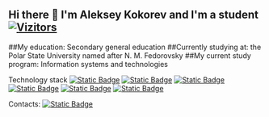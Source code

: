 ## Hi there 👋 I'm Aleksey Kokorev and I'm a student [![Vizitors](https://u8views.com/api/v1/github/profiles/184508769/views/day-week-month-total-count.svg)](https://u8views.com/github/IncredEvil)

##My education: Secondary general education
##Currently studying at: the Polar State University named after N. M. Fedorovsky
##My current study program: Information systems and technologies

Technology stack
[![Static Badge](https://img.shields.io/badge/c%2B%2B-blue)](https://isocpp.org/)
[![Static Badge](https://img.shields.io/badge/python-yellow)](https://www.python.org/)
[![Static Badge](https://img.shields.io/badge/figma-orange)](https://www.figma.com/)
[![Static Badge](https://img.shields.io/badge/1c-red)](https://1c.ru/)
[![Static Badge](https://img.shields.io/badge/sql-blue)](https://www.postgresql.org/)
[![Static Badge](https://img.shields.io/badge/visual_prolog-pink)](https://www.visual-prolog.com/)

Contacts:
[![Static Badge](https://img.shields.io/badge/telegram-lesha999333-green)](https://t.me/lesha999333)



<!--
**IncredEvil/IncredEvil** is a ✨ _special_ ✨ repository because its `README.md` (this file) appears on your GitHub profile.

Here are some ideas to get you started:

- 🔭 I’m currently working on ...
- 🌱 I’m currently learning ...
- 👯 I’m looking to collaborate on ...
- 🤔 I’m looking for help with ...
- 💬 Ask me about ...
- 📫 How to reach me: ...
- 😄 Pronouns: ...
- ⚡ Fun fact: ...
-->
